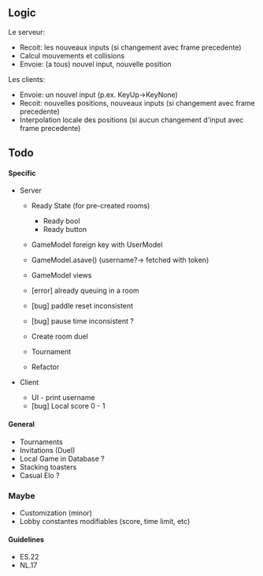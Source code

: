 ## Logic
Le serveur:
- Recoit: les nouveaux inputs (si changement avec frame precedente)
- Calcul mouvements et collisions
- Envoie: (a tous) nouvel input, nouvelle position
  
Les clients:
- Envoie: un nouvel input (p.ex. KeyUp->KeyNone)
- Recoit: nouvelles positions, nouveaux inputs (si changement avec frame precedente)
- Interpolation locale des positions (si aucun changement d'input avec frame precedente)

## Todo

#### Specific
- Server
  - Ready State (for pre-created rooms)
    - Ready bool
    - Ready button
  - GameModel foreign key with UserModel
  - GameModel.asave() (username?-> fetched with token)
  - GameModel views
  - [error] already queuing in a room
  - [bug] paddle reset inconsistent
  - [bug] pause time inconsistent ?

  - Create room duel
  - Tournament
  - Refactor

- Client
  - UI - print username
  - [bug] Local score 0 - 1

#### General
- Tournaments
- Invitations (Duel)
- Local Game in Database ?
- Stacking toasters
- Casual Elo ?

### Maybe
- Customization (minor)
- Lobby constantes modifiables (score, time limit, etc)

#### Guidelines
- ES.22
- NL.17

